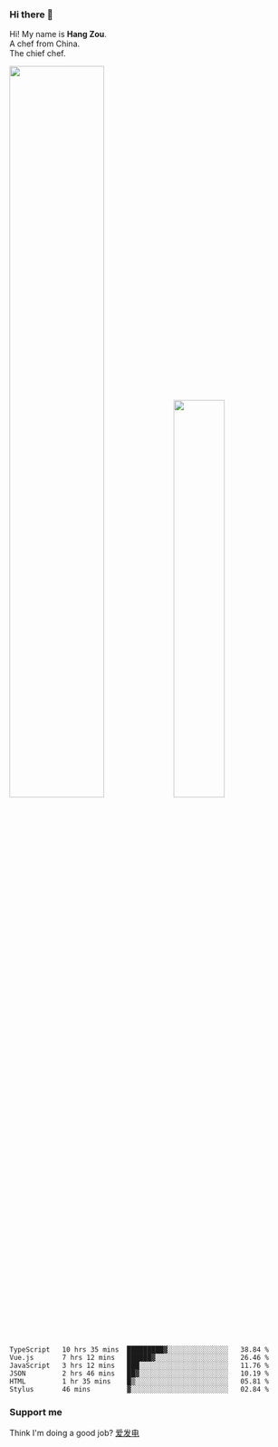 ### Hi there 👋

Hi! My name is **Hang Zou**.  
A chef from China.  
The chief chef.

<img align="" width="57.5%" src="https://github-readme-stats.vercel.app/api?username=zouhangwithsweet&hide_title=true&hide_border=true&show_icons=true&include_all_commits=true&line_height=21" /><img align="" width="42.4%" src="https://github-readme-stats.vercel.app/api/top-langs/?username=zouhangwithsweet&hide_title=true&hide_border=true&layout=compact" />

<!--START_SECTION:waka-->

```text
TypeScript   10 hrs 35 mins  █████████▓░░░░░░░░░░░░░░░   38.84 %
Vue.js       7 hrs 12 mins   ██████▓░░░░░░░░░░░░░░░░░░   26.46 %
JavaScript   3 hrs 12 mins   ███░░░░░░░░░░░░░░░░░░░░░░   11.76 %
JSON         2 hrs 46 mins   ██▓░░░░░░░░░░░░░░░░░░░░░░   10.19 %
HTML         1 hr 35 mins    █▒░░░░░░░░░░░░░░░░░░░░░░░   05.81 %
Stylus       46 mins         ▓░░░░░░░░░░░░░░░░░░░░░░░░   02.84 %
```

<!--END_SECTION:waka-->

### Support me

Think I'm doing a good job? [爱发电](https://afdian.net/@zouhangsweet)
